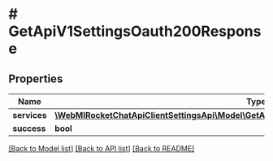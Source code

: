 # # GetApiV1SettingsOauth200Response

## Properties

Name | Type | Description | Notes
------------ | ------------- | ------------- | -------------
**services** | [**\WebMIRocketChatApiClientSettingsApi\Model\GetApiV1SettingsOauth200ResponseServicesInner[]**](GetApiV1SettingsOauth200ResponseServicesInner.md) |  | [optional]
**success** | **bool** |  | [optional]

[[Back to Model list]](../../README.md#models) [[Back to API list]](../../README.md#endpoints) [[Back to README]](../../README.md)

